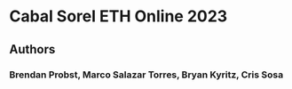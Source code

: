 # Cabal Sorel ETH Online 2023

## Authors

### Brendan Probst, Marco Salazar Torres, Bryan Kyritz, Cris Sosa
